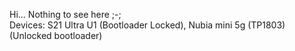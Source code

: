 Hi...
Nothing to see here ;-;<br />
Devices: S21 Ultra U1 (Bootloader Locked), Nubia mini 5g (TP1803) (Unlocked bootloader)
